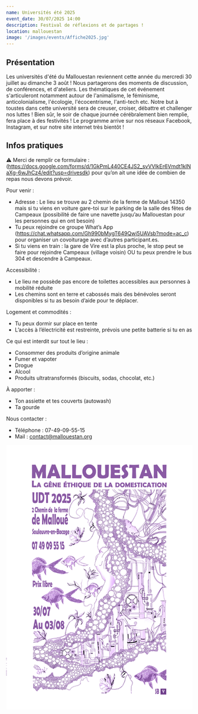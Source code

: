 ```yaml
---
name: Universités été 2025
event_date: 30/07/2025 14:00
description: Festival de réflexions et de partages !
location: mallouestan
image: '/images/events/Affiche2025.jpg'
---
```


## Présentation
Les universités d'été du Mallouestan reviennent cette année du mercredi 30 juillet au dimanche 3 août !
Nous partagerons des moments de discussion, de conférences, et d'ateliers. 
Les thématiques de cet événement s'articuleront notamment autour de l'animalisme, le féminisme, anticolonialisme, l'écologie, l'écocentrisme, l'anti-tech etc. Notre but à toustes dans cette université sera de creuser, croiser, débattre et challenger nos luttes ! Bien sûr, le soir de chaque journée cérébralement bien remplie, fera place à des festivités !
Le programme arrive sur nos réseaux Facebook, Instagram, et sur notre site internet très bientôt !

## Infos pratiques

⚠ Merci de remplir ce formulaire : (https://docs.google.com/forms/d/1GkPmL440CE4JS2_svVVlkEr6Vmdt1kINaXg-6wJhCz4/edit?usp=drivesdk) pour qu’on ait une idée de combien de repas nous devons prévoir.

Pour venir :
- Adresse : Le lieu se trouve au 2 chemin de la ferme de Malloué 14350 mais si tu viens en voiture gare-toi sur le parking de la salle des fêtes de Campeaux (possibilité de faire une navette jusqu’au Mallouestan pour les personnes qui en ont besoin)
- Tu peux rejoindre ce groupe What’s App (https://chat.whatsapp.com/Gh990bMygT649Qwi5UAVsb?mode=ac_c) pour organiser un covoiturage avec d’autres participant.es.
- Si tu viens en train : la gare de Vire est la plus proche, le stop peut se faire pour rejoindre Campeaux (village voisin) OU tu peux prendre le bus 304 et descendre à Campeaux.

Accessibilité :
- Le lieu ne possède pas encore de toilettes accessibles aux personnes à mobilité réduite
- Les chemins sont en terre et cabossés mais des bénévoles seront disponibles si tu as besoin d’aide pour te déplacer.

Logement et commodités :
- Tu peux dormir sur place en tente
- L’accès à l’électricité est restreinte, prévois une petite batterie si tu en as

Ce qui est interdit sur tout le lieu :
- Consommer des produits d’origine animale
- Fumer et vapoter
- Drogue
- Alcool
- Produits ultratransformés (biscuits, sodas, chocolat, etc.)

À apporter :
- Ton assiette et tes couverts (autowash)
- Ta gourde

Nous contacter :
- Téléphone : 07-49-09-55-15
- Mail : contact@mallouestan.org


![Affiche](/images/events/Affiche2025.jpg)















